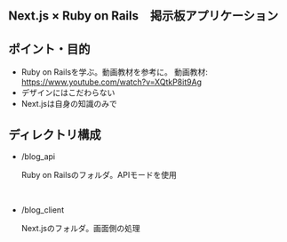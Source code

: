 ## Next.js × Ruby on Rails　掲示板アプリケーション

## ポイント・目的
- Ruby on Railsを学ぶ。動画教材を参考に。
  動画教材: https://www.youtube.com/watch?v=XQtkP8it9Ag
- デザインにはこだわらない
- Next.jsは自身の知識のみで

## ディレクトリ構成
- /blog_api

  Ruby on Railsのフォルダ。APIモードを使用

<br>

- /blog_client

  Next.jsのフォルダ。画面側の処理
